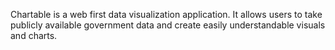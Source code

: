 Chartable is a web first data visualization application. It allows users to take publicly available government data and create easily understandable visuals and charts. 
